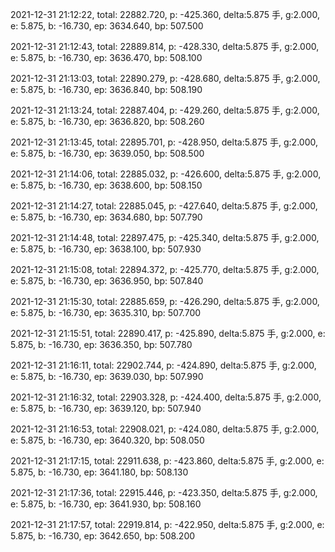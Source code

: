 2021-12-31 21:12:22, total: 22882.720, p: -425.360, delta:5.875 手, g:2.000, e: 5.875, b: -16.730, ep: 3634.640, bp: 507.500

2021-12-31 21:12:43, total: 22889.814, p: -428.330, delta:5.875 手, g:2.000, e: 5.875, b: -16.730, ep: 3636.470, bp: 508.100

2021-12-31 21:13:03, total: 22890.279, p: -428.680, delta:5.875 手, g:2.000, e: 5.875, b: -16.730, ep: 3636.840, bp: 508.190

2021-12-31 21:13:24, total: 22887.404, p: -429.260, delta:5.875 手, g:2.000, e: 5.875, b: -16.730, ep: 3636.820, bp: 508.260

2021-12-31 21:13:45, total: 22895.701, p: -428.950, delta:5.875 手, g:2.000, e: 5.875, b: -16.730, ep: 3639.050, bp: 508.500

2021-12-31 21:14:06, total: 22885.032, p: -426.600, delta:5.875 手, g:2.000, e: 5.875, b: -16.730, ep: 3638.600, bp: 508.150

2021-12-31 21:14:27, total: 22885.045, p: -427.640, delta:5.875 手, g:2.000, e: 5.875, b: -16.730, ep: 3634.680, bp: 507.790

2021-12-31 21:14:48, total: 22897.475, p: -425.340, delta:5.875 手, g:2.000, e: 5.875, b: -16.730, ep: 3638.100, bp: 507.930

2021-12-31 21:15:08, total: 22894.372, p: -425.770, delta:5.875 手, g:2.000, e: 5.875, b: -16.730, ep: 3636.950, bp: 507.840

2021-12-31 21:15:30, total: 22885.659, p: -426.290, delta:5.875 手, g:2.000, e: 5.875, b: -16.730, ep: 3635.310, bp: 507.700

2021-12-31 21:15:51, total: 22890.417, p: -425.890, delta:5.875 手, g:2.000, e: 5.875, b: -16.730, ep: 3636.350, bp: 507.780

2021-12-31 21:16:11, total: 22902.744, p: -424.890, delta:5.875 手, g:2.000, e: 5.875, b: -16.730, ep: 3639.030, bp: 507.990

2021-12-31 21:16:32, total: 22903.328, p: -424.400, delta:5.875 手, g:2.000, e: 5.875, b: -16.730, ep: 3639.120, bp: 507.940

2021-12-31 21:16:53, total: 22908.021, p: -424.080, delta:5.875 手, g:2.000, e: 5.875, b: -16.730, ep: 3640.320, bp: 508.050

2021-12-31 21:17:15, total: 22911.638, p: -423.860, delta:5.875 手, g:2.000, e: 5.875, b: -16.730, ep: 3641.180, bp: 508.130

2021-12-31 21:17:36, total: 22915.446, p: -423.350, delta:5.875 手, g:2.000, e: 5.875, b: -16.730, ep: 3641.930, bp: 508.160

2021-12-31 21:17:57, total: 22919.814, p: -422.950, delta:5.875 手, g:2.000, e: 5.875, b: -16.730, ep: 3642.650, bp: 508.200